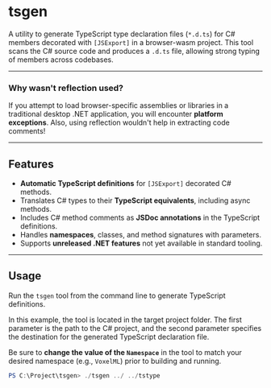 # tsgen

A utility to generate TypeScript type declaration files (`*.d.ts`) for C# members decorated with `[JSExport]` in a browser-wasm project. This tool scans the C# source code and produces a `.d.ts` file, allowing strong typing of members across codebases.

---

### Why wasn't reflection used?

If you attempt to load browser-specific assemblies or libraries in a traditional desktop .NET application, you will encounter **platform exceptions**. Also, using reflection wouldn't help in extracting code comments!

---

## Features

- **Automatic TypeScript definitions** for `[JSExport]` decorated C# methods.
- Translates C# types to their **TypeScript equivalents**, including async methods.
- Includes C# method comments as **JSDoc annotations** in the TypeScript definitions.
- Handles **namespaces**, classes, and method signatures with parameters.
- Supports **unreleased .NET features** not yet available in standard tooling.

---

## Usage

Run the `tsgen` tool from the command line to generate TypeScript definitions.

In this example, the tool is located in the target project folder. The first parameter is the path to the C# project, and the second parameter specifies the destination for the generated TypeScript declaration file.

Be sure to **change the value of the `Namespace`** in the tool to match your desired namespace (e.g., `VoxelML`) prior to building and running.

```powershell
PS C:\Project\tsgen> ./tsgen ../ ../tstype
